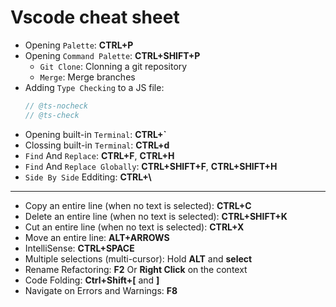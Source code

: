 Vscode cheat sheet
===

* Opening `Palette`: **CTRL+P**
* Opening `Command Palette`: **CTRL+SHIFT+P**
	* `Git Clone`: Clonning a git repository
	* `Merge`: Merge branches
* Adding `Type Checking` to a JS file:
	```javascript
	// @ts-nocheck
	// @ts-check
	``` 
* Opening built-in `Terminal`: **CTRL+`**
* Clossing built-in `Terminal`: **CTRL+d**
* `Find` And `Replace`: **CTRL+F**, **CTRL+H**
* `Find` And `Replace Globally`: **CTRL+SHIFT+F**, **CTRL+SHIFT+H**
* `Side By Side` Edditing: **CTRL+\\**
---

* Copy an entire line (when no text is selected): **CTRL+C**
* Delete an entire line (when no text is selected): **CTRL+SHIFT+K**
* Cut an entire line (when no text is selected): **CTRL+X**
* Move an entire line: **ALT+ARROWS**
* IntelliSense: **CTRL+SPACE**
* Multiple selections (multi-cursor): Hold **ALT** and **select**
* Rename Refactoring: **F2** Or **Right Click** on the context
* Code Folding: **Ctrl+Shift+[** and **]**
* Navigate on Errors and Warnings: **F8**